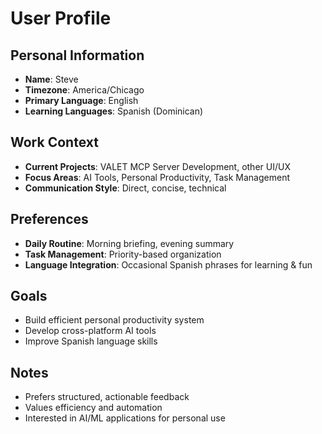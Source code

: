 # User Profile

## Personal Information
- **Name**: Steve
- **Timezone**: America/Chicago
- **Primary Language**: English
- **Learning Languages**: Spanish (Dominican)

## Work Context
- **Current Projects**: VALET MCP Server Development, other UI/UX
- **Focus Areas**: AI Tools, Personal Productivity, Task Management
- **Communication Style**: Direct, concise, technical

## Preferences
- **Daily Routine**: Morning briefing, evening summary
- **Task Management**: Priority-based organization
- **Language Integration**: Occasional Spanish phrases for learning & fun

## Goals
- Build efficient personal productivity system
- Develop cross-platform AI tools
- Improve Spanish language skills

## Notes
- Prefers structured, actionable feedback
- Values efficiency and automation
- Interested in AI/ML applications for personal use